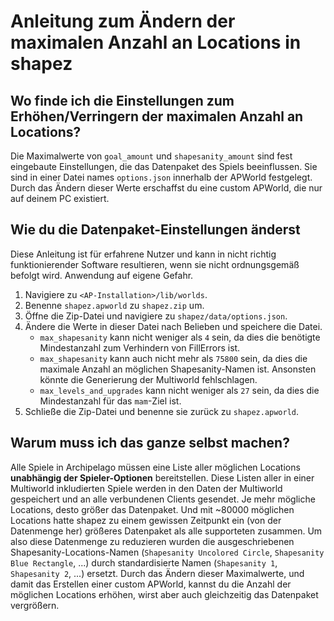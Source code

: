 # Anleitung zum Ändern der maximalen Anzahl an Locations in shapez

## Wo finde ich die Einstellungen zum Erhöhen/Verringern der maximalen Anzahl an Locations?

Die Maximalwerte von `goal_amount` und `shapesanity_amount` sind fest eingebaute Einstellungen, die das Datenpaket des 
Spiels beeinflussen. Sie sind in einer Datei names `options.json` innerhalb der APWorld festgelegt. Durch das Ändern 
dieser Werte erschaffst du eine custom APWorld, die nur auf deinem PC existiert.

## Wie du die Datenpaket-Einstellungen änderst

Diese Anleitung ist für erfahrene Nutzer und kann in nicht richtig funktionierender Software resultieren, wenn sie nicht
ordnungsgemäß befolgt wird. Anwendung auf eigene Gefahr.

1. Navigiere zu `<AP-Installation>/lib/worlds`.
2. Benenne `shapez.apworld` zu `shapez.zip` um.
3. Öffne die Zip-Datei und navigiere zu `shapez/data/options.json`.
4. Ändere die Werte in dieser Datei nach Belieben und speichere die Datei.
   - `max_shapesanity` kann nicht weniger als `4` sein, da dies die benötigte Mindestanzahl zum Verhindern von 
      FillErrors ist.
   - `max_shapesanity` kann auch nicht mehr als `75800` sein, da dies die maximale Anzahl an möglichen Shapesanity-Namen
     ist. Ansonsten könnte die Generierung der Multiworld fehlschlagen.
   - `max_levels_and_upgrades` kann nicht weniger als `27` sein, da dies die Mindestanzahl für das `mam`-Ziel ist.
5. Schließe die Zip-Datei und benenne sie zurück zu `shapez.apworld`.

## Warum muss ich das ganze selbst machen?

Alle Spiele in Archipelago müssen eine Liste aller möglichen Locations **unabhängig der Spieler-Optionen** 
bereitstellen. Diese Listen aller in einer Multiworld inkludierten Spiele werden in den Daten der Multiworld gespeichert
und an alle verbundenen Clients gesendet. Je mehr mögliche Locations, desto größer das Datenpaket. Und mit ~80000 
möglichen Locations hatte shapez zu einem gewissen Zeitpunkt ein (von der Datenmenge her) größeres Datenpaket als alle 
supporteten zusammen. Um also diese Datenmenge zu reduzieren wurden die ausgeschriebenen Shapesanity-Locations-Namen
(`Shapesanity Uncolored Circle`, `Shapesanity Blue Rectangle`, ...) durch standardisierte Namen (`Shapesanity 1`, 
`Shapesanity 2`, ...) ersetzt. Durch das Ändern dieser Maximalwerte, und damit das Erstellen einer custom APWorld, 
kannst du die Anzahl der möglichen Locations erhöhen, wirst aber auch gleichzeitig das Datenpaket vergrößern.
